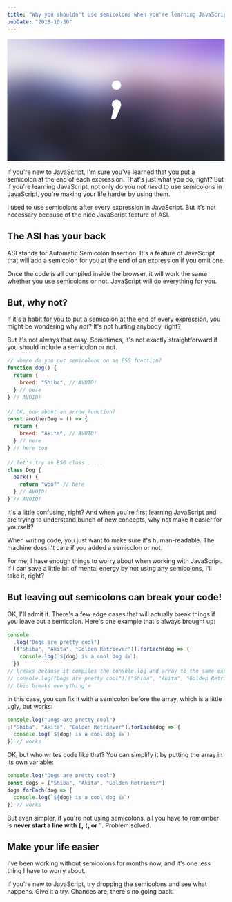```yaml
---
title: "Why you shouldn't use semicolons when you're learning JavaScript"
pubDate: "2018-10-30"
---
```


![Semicolon](semicolon.png)

If you're new to JavaScript, I'm sure you've learned that you put a semicolon at the end of each expression. That's just what you do, right? But if you're learning JavaScript, not only do you not _need_ to use semicolons in JavaScript, you're making your life harder by using them.

I used to use semicolons after every expression in JavaScript. But it's not necessary because of the nice JavaScript feature of ASI.

## The ASI has your back

ASI stands for Automatic Semicolon Insertion. It's a feature of JavaScript that will add a semicolon for you at the end of an expression if you omit one.

Once the code is all compiled inside the browser, it will work the same whether you use semicolons or not. JavaScript will do everything for you.

## But, why not?

If it's a habit for you to put a semicolon at the end of every expression, you might be wondering why _not_? It's not hurting anybody, right?

But it's not always that easy. Sometimes, it's not exactly straightforward if you should include a semicolon or not.

```javascript
// where do you put semicolons on an ES5 function?
function dog() {
  return {
    breed: "Shiba", // AVOID!
  } // here
} // AVOID!

// OK, how about an arrow function?
const anotherDog = () => {
  return {
    breed: "Akita", // AVOID!
  } // here
} // here too

// let's try an ES6 class . . .
class Dog {
  bark() {
    return "woof" // here
  } // AVOID!
} // AVOID!
```

It's a little confusing, right? And when you're first learning JavaScript and are trying to understand bunch of new concepts, why not make it easier for yourself?

When writing code, you just want to make sure it's human-readable. The machine doesn't care if you added a semicolon or not.

For me, I have enough things to worry about when working with JavaScript. If I can save a little bit of mental energy by not using any semicolons, I'll take it, right?

## But leaving out semicolons can break your code!

OK, I'll admit it. There's a few edge cases that will actually break things if you leave out a semicolon. Here's one example that's always brought up:

```javascript
console
  .log("Dogs are pretty cool")
  [("Shiba", "Akita", "Golden Retriever")].forEach(dog => {
    console.log(`${dog} is a cool dog 👍`)
  })
// breaks because it compiles the console.log and array to the same expression
// console.log("Dogs are pretty cool")[("Shiba", "Akita", "Golden Retriever")]
// this breaks everything 💀
```

In this case, you can fix it with a semicolon before the array, which is a little ugly, but works:

```javascript
console.log("Dogs are pretty cool")
;["Shiba", "Akita", "Golden Retriever"].forEach(dog => {
  console.log(`${dog} is a cool dog 👍`)
}) // works
```

OK, but who writes code like that? You can simplify it by putting the array in its own variable:

```javascript
console.log("Dogs are pretty cool")
const dogs = ["Shiba", "Akita", "Golden Retriever"]
dogs.forEach(dog => {
  console.log(`${dog} is a cool dog 👍`)
}) // works
```

But even simpler, if you're not using semicolons, all you have to remember is **never start a line with `[`, `(`, or `` ` ``**. Problem solved.

## Make your life easier

I've been working without semicolons for months now, and it's one less thing I have to worry about.

If you're new to JavaScript, try dropping the semicolons and see what happens. Give it a try. Chances are, there's no going back.
